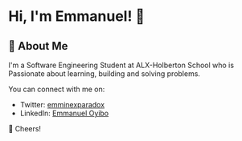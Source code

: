 
# Hi, I'm Emmanuel! 👋


## 🚀 About Me
I'm a Software Engineering Student at ALX-Holberton School who is Passionate about learning, building and solving problems.

You can connect with me on:

- Twitter: [emminexparadox](https://twitter.com/emminexparadox)
- LinkedIn: [Emmanuel Oyibo](https://www.linkedin.com/in/emmanueloyibo2394/)

🥂 Cheers!
